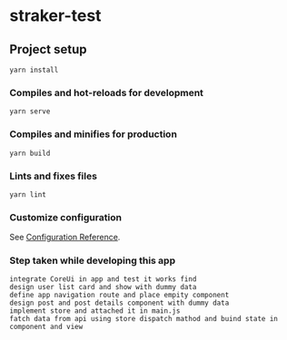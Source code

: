 # straker-test

## Project setup
```
yarn install
```

### Compiles and hot-reloads for development
```
yarn serve
```

### Compiles and minifies for production
```
yarn build
```

### Lints and fixes files
```
yarn lint
```

### Customize configuration
See [Configuration Reference](https://cli.vuejs.org/config/).


### Step taken while developing this app
```
integrate CoreUi in app and test it works find
design user list card and show with dummy data
define app navigation route and place empity component 
design post and post details component with dummy data
implement store and attached it in main.js
fatch data from api using store dispatch mathod and buind state in component and view


